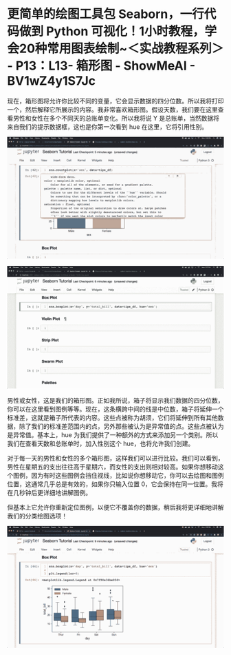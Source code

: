 # 更简单的绘图工具包 Seaborn，一行代码做到 Python 可视化！1小时教程，学会20种常用图表绘制~＜实战教程系列＞ - P13：L13- 箱形图 - ShowMeAI - BV1wZ4y1S7Jc

现在，箱形图将允许你比较不同的变量，它会显示数据的四分位数。所以我将打印一个，然后解释它所展示的内容。我非常喜欢箱形图。假设天数，我们要在这里查看男性和女性在多个不同天的总账单变化。所以我将说 Y 是总账单，当然数据将来自我们的提示数据框，这也是你第一次看到 hue 在这里，它将引用性别。

![](img/6ec4f4f3cb70a7a125f988da366a044e_1.png)

![](img/6ec4f4f3cb70a7a125f988da366a044e_2.png)

男性或女性，这是我们的箱形图。正如我所说，箱子将显示我们数据的四分位数，你可以在这里看到图例等等。现在，这条横跨中间的线是中位数，箱子将延伸一个标准差，这就是箱子所代表的内容。这些点被称为胡须，它们将延伸到所有其他数据，除了我们的标准差范围内的点，另外那些被认为是异常值的点。这些点被认为是异常值。基本上，hue 为我们提供了一种额外的方式来添加另一个类别。所以我们在查看天数和总账单时，加入性别这个 hue，也将允许我们创建。

对于每一天的男性和女性的多个箱形图，这样我们可以进行比较。我们可以看到，男性在星期五的支出往往高于星期六，而女性的支出则相对较高。如果你想移动这个图例，因为有时这些图例会挡住视线，比如说你想移动它，你可以去绘图和图例位置，这通常几乎总是有效的，如果你只输入位置 0，它会保持在同一位置。我将在几秒钟后更详细地讲解图例。

但基本上它允许你重新定位图例，以便它不覆盖你的数据，稍后我将更详细地讲解我们的分类绘图选项！[](img/6ec4f4f3cb70a7a125f988da366a044e_4.png)

![](img/6ec4f4f3cb70a7a125f988da366a044e_5.png)
